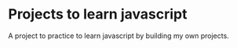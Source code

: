 # Projects to learn javascript

A project to practice to learn javascript by building my own projects.
